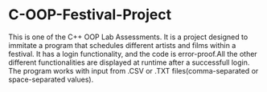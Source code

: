 # C-OOP-Festival-Project
This is one of the C++ OOP Lab Assessments. It is a project designed to immitate a program that schedules different artists and films within a festival.
It has a login functionality, and the code is error-proof.All the other different functionalities are displayed at runtime after a successfull login.
The program works with input from .CSV or .TXT files(comma-separated or space-separated values).
